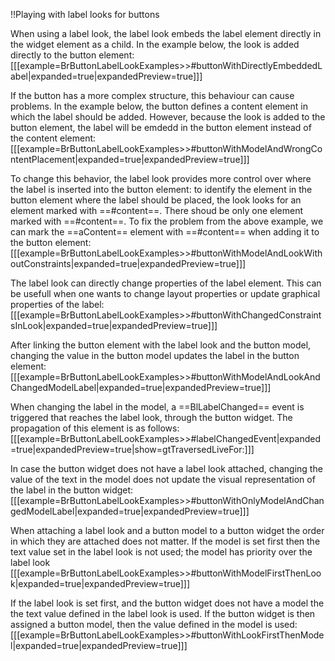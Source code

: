 !!Playing with label  looks  for buttons

When using a label look, the label look embeds the label element directly in the widget element as a child. In the example below, the look is added directly to the button element:
[[[example=BrButtonLabelLookExamples>>#buttonWithDirectlyEmbeddedLabel|expanded=true|expandedPreview=true]]]

If the button has a more complex structure, this behaviour can cause problems. In the example below, the button defines a content element in which the label should be added. However, because the look is added to the button element, the label will be emdedd in the button element instead of the content element:
[[[example=BrButtonLabelLookExamples>>#buttonWithModelAndWrongContentPlacement|expanded=true|expandedPreview=true]]]

To change this behavior, the label look  provides more control over where the label is inserted into the button element: to identify the element in the button element where the label should be placed, the look looks for an element marked with ==#content==. There shoud be only one element marked with  ==#content==.  To fix the problem from the above example,  we can mark the ==aContent== element with ==#content== when adding it to the button element:
[[[example=BrButtonLabelLookExamples>>#buttonWithModelAndLookWithoutConstraints|expanded=true|expandedPreview=true]]]

The label look can directly change properties of the label element. This can be usefull when one wants to change layout properties or update graphical properties of the label:
[[[example=BrButtonLabelLookExamples>>#buttonWithChangedConstraintsInLook|expanded=true|expandedPreview=true]]]

After linking the button element with the label look and the button model, changing the value in the button model updates the label in the button element:
[[[example=BrButtonLabelLookExamples>>#buttonWithModelAndLookAndChangedModelLabel|expanded=true|expandedPreview=true]]]

When changing the label in the model, a ==BlLabelChanged== event is triggered that reaches the label look, through the button widget. The propagation of this element is as follows:
[[[example=BrButtonLabelLookExamples>>#labelChangedEvent|expanded=true|expandedPreview=true|show=gtTraversedLiveFor:]]]

In case the button widget does not have a label look attached, changing the value of the text in the model does not update the visual representation of the label in the button widget:
[[[example=BrButtonLabelLookExamples>>#buttonWithOnlyModelAndChangedModelLabel|expanded=true|expandedPreview=true]]]

When attaching a label look and a button model to a button widget the order in which they are attached does not matter.  If the model is set first then the text value set in the label look is not used; the model has priority  over the label look
[[[example=BrButtonLabelLookExamples>>#buttonWithModelFirstThenLook|expanded=true|expandedPreview=true]]]

If the label look is set first, and the button widget does not have a model the the text value defined in the label look is used. If the button widget  is then assigned a button model, then the value defined in the model is used:
[[[example=BrButtonLabelLookExamples>>#buttonWithLookFirstThenModel|expanded=true|expandedPreview=true]]]
